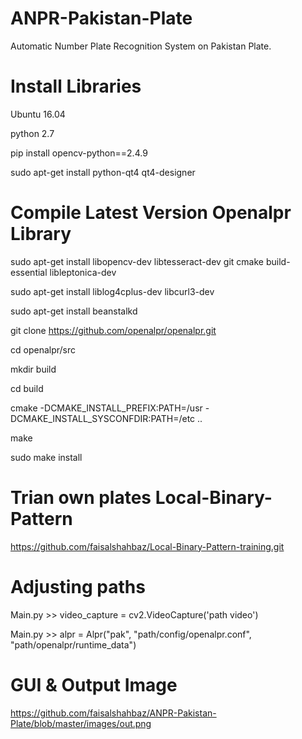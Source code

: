 # ANPR-Pakistan-Plate
Automatic Number Plate Recognition System on Pakistan Plate.

# Install Libraries 
Ubuntu 16.04 

python 2.7 

pip install opencv-python==2.4.9 

sudo apt-get install python-qt4 qt4-designer

# Compile Latest Version Openalpr Library
sudo apt-get install libopencv-dev libtesseract-dev git cmake build-essential libleptonica-dev

sudo apt-get install liblog4cplus-dev libcurl3-dev

sudo apt-get install beanstalkd

git clone https://github.com/openalpr/openalpr.git

cd openalpr/src

mkdir build

cd build

cmake -DCMAKE_INSTALL_PREFIX:PATH=/usr -DCMAKE_INSTALL_SYSCONFDIR:PATH=/etc ..

make

sudo make install

# Trian own plates Local-Binary-Pattern

https://github.com/faisalshahbaz/Local-Binary-Pattern-training.git

# Adjusting paths

Main.py >> video_capture = cv2.VideoCapture('path video')

Main.py >> alpr = Alpr("pak", "path/config/openalpr.conf",
                    "path/openalpr/runtime_data")

# GUI & Output Image

https://github.com/faisalshahbaz/ANPR-Pakistan-Plate/blob/master/images/out.png

